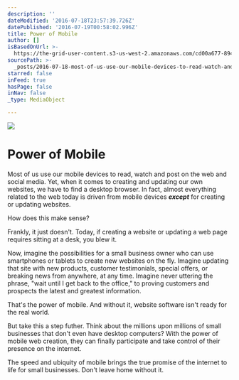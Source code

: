 ```yaml
---
description: ''
dateModified: '2016-07-18T23:57:39.726Z'
datePublished: '2016-07-19T00:58:02.996Z'
title: Power of Mobile
author: []
isBasedOnUrl: >-
  https://the-grid-user-content.s3-us-west-2.amazonaws.com/cd00a677-8942-4c24-9058-c24cdaddfb53.jpg
sourcePath: >-
  _posts/2016-07-18-most-of-us-use-our-mobile-devices-to-read-watch-and-post-on.md
starred: false
inFeed: true
hasPage: false
inNav: false
_type: MediaObject

---
```

![](https://imgflo.herokuapp.com/graph/vahj1ThiexotieMo/56d707d53a8bb0ec1f26be4aa0256804/croprotate.jpg?cropheight=1199&cropwidth=2100&degrees=0&input=https%3A%2F%2Fthe-grid-user-content.s3-us-west-2.amazonaws.com%2Fcd00a677-8942-4c24-9058-c24cdaddfb53.jpg&x=0&y=0)

# Power of Mobile

Most of us use our mobile devices to read, watch and post on the web and social media. Yet, when it comes to creating and updating our own websites, we have to find a desktop browser. In fact, almost everything related to the web today is driven from mobile devices _**except**_ for creating or updating websites.

How does this make sense?

Frankly, it just doesn't. Today, if creating a website or updating a web page requires sitting at a desk, you blew it.

Now, imagine the possibilities for a small business owner who can use smartphones or tablets to create new websites on the fly. Imagine updating that site with new products, customer testimonials, special offers, or breaking news from anywhere, at any time. Imagine never uttering the phrase, "wait until I get back to the office," to proving customers and prospects the latest and greatest information.

That's the power of mobile. And without it, website software isn't ready for the real world.

But take this a step futher. Think about the millions upon millions of small businesses that don't even have desktop computers? With the power of mobile web creation, they can finally participate and take control of their presence on the internet.

The speed and ubiquity of mobile brings the true promise of the internet to life for small businesses. Don't leave home without it.